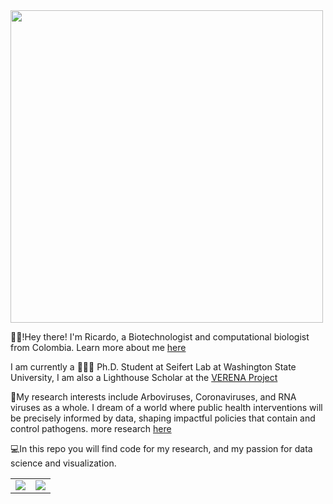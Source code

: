 
<img align="center" src="coding_video_AdobeExpress.gif" width="500">

👋🏽!Hey there! I'm Ricardo, a Biotechnologist and computational biologist from Colombia. Learn more about me [here](https://ricardorh96.github.io/ricardorivero-website/)

I am currently a 👨🏽‍🎓 Ph.D. Student at Seifert Lab at Washington State University, I am also a Lighthouse Scholar at the [VERENA Project](https://www.viralemergence.org/)

🦠My research interests include Arboviruses, Coronaviruses, and RNA viruses as a whole. I dream of a world where public health interventions will be precisely informed by data, shaping impactful policies that contain and control pathogens.
more research [here](https://scholar.google.com/citations?hl=es&user=tz01w90AAAAJ&view_op=list_works&sortby=pubdate)

💻In this repo you will find code for my research, and my passion for data science and visualization.

<table>
  <tr>
    <td>
      <img src="https://github-readme-stats.vercel.app/api?username=RicardoRH96&show_icons=true&theme=dark" />
    </td>
    <td>
      <img src="https://github-readme-stats.vercel.app/api/top-langs/?username=RicardoRH96&layout=compact&theme=dark" />
    </td>
  </tr>
</table>
